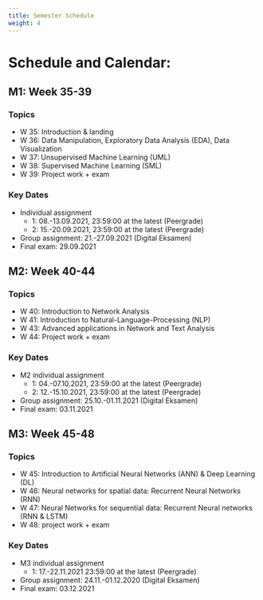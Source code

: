 ```yaml
---
title: Semester Schedule
weight: 4
---
```


# Schedule and Calendar:

## M1: Week 35-39

### Topics

* W 35: Introduction & landing
* W 36: Data Manipulation, Exploratory Data Analysis (EDA), Data Visualization
* W 37: Unsupervised Machine Learning (UML)
* W 38: Supervised Machine Learning (SML)
* W 39: Project work + exam

   
### Key Dates

* Individual assignment 
   * 1: 08.-13.09.2021, 23:59:00 at the latest (Peergrade) 
   * 2: 15.-20.09.2021, 23:59:00 at the latest (Peergrade)
* Group assignment: 21.-27.09.2021 (Digital Eksamen)
* Final exam: 29.09.2021
  

## M2: Week 40-44

### Topics

* W 40: Introduction to Network Analysis
* W 41: Introduction to Natural-Language-Processing (NLP)
* W 43: Advanced applications in Network and Text Analysis
* W 44: Project work + exam
   
### Key Dates

* M2 individual assignment 
   * 1: 04.-07.10.2021, 23:59:00 at the latest (Peergrade)
   * 2: 12.-15.10.2021, 23:59:00 at the latest (Peergrade)
* Group assignment: 25.10.-01.11.2021 (Digital Eksamen)
* Final exam: 03.11.2021
  
## M3: Week 45-48

### Topics

* W 45: Introduction to Artificial Neural Networks (ANN) & Deep Learning (DL)
* W 46: Neural networks for spatial data: Recurrent Neural Networks (RNN)
* W 47: Neural Networks for sequential data: Recurrent Neural networks (RNN & LSTM)
* W 48: project work + exam

### Key Dates

* M3 individual assignment 
   * 1: 17.-22.11.2021 23:59:00 at the latest (Peergrade)
* Group assignment: 24.11.-01.12.2020 (Digital Eksamen)
* Final exam: 03.12.2021
  
